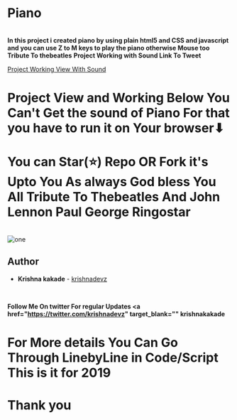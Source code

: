 # Piano
<br>
<b>In this project i created piano by using plain html5 and CSS and javascript and you can use Z to M keys to play the piano otherwise Mouse too Tribute To thebeatles</b>
<b>Project Working with Sound Link To Tweet</b><br>

<a href="https://twitter.com/krishna_9918/status/1212056086724788224" target_blank="" >Project Working View With Sound</a>

# Project View and Working Below You Can't Get the sound of Piano For that you have to run it on Your browser⬇
# You can Star(⭐) Repo OR Fork it's Upto You As always God bless You All Tribute To Thebeatles And John Lennon Paul George Ringostar
<br>
<img src="https://github.com/krishnakakade1999/Piano/blob/master/piano.gif" alt="one">

## Author

* **Krishna kakade**  - [krishnadevz](https://github.com/krishnadevz)

  <br>
 <b>Follow Me On twitter For regular Updates 
<a href="https://twitter.com/krishnadevz" target_blank="" <b>krishnakakade</b></a>
 <br>
 
 # For More details You Can Go Through LinebyLine in Code/Script This is it for 2019
 # Thank you  
